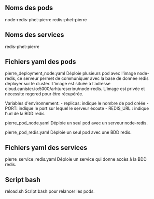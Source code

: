 ## Noms des pods
node-redis-phet-pierre
redis-phet-pierre

## Noms des services
redis-phet-pierre

## Fichiers yaml des pods
pierre_deployment_node.yaml
 Déploie plusieurs pod avec l'image node-redis, ce serveur permet de communiquer avec la base de donnée redis déployer sur le cluster.
 L'image est située à l'adresse cloud.canister.io:5000/arhturescriou/node-redis.
 L'image est privée et nécessite regcred pour être récupérée.

 Variables d'environnement:
    - replicas: indique le nombre de pod créée
    - PORT: indique le port sur lequel le serveur écoute
    - REDIS_URL : indique l'url de la BDD redis

pierre_pod_node.yaml
  Déploie un seul pod avec un serveur node-redis.

pierre_pod_redis.yaml
  Déploie un seul pod avec une BDD redis.

## Fichiers yaml des services
pierre_service_redis.yaml
  Déploie un service qui donne accès à la BDD redis.

## Script bash
reload.sh
  Script bash pour relancer les pods.
